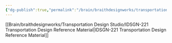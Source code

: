 ```yaml
---
{"dg-publish":true,"permalink":"/brain/braithdesignworks/transportation-design-studio/idsgn-221-transportation-design/"}
---
```


[[Brain/braithdesignworks/Transportation Design Studio/IDSGN-221 Transportation Design Reference Material\|IDSGN-221 Transportation Design Reference Material]]
